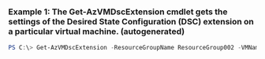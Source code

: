 ### Example 1: The Get-AzVMDscExtension cmdlet gets the settings of the Desired State Configuration (DSC) extension on a particular virtual machine. (autogenerated)
```powershell
PS C:\> Get-AzVMDscExtension -ResourceGroupName ResourceGroup002 -VMName VM07
```

